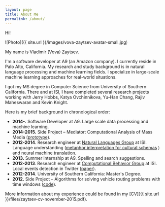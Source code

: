 ```yaml
---
layout: page
title: About Me
permalink: /about/
---
```


Hi!

![Photo]({{ site.url }}/images/vova-zaytsev-avatar-small.jpg)

My name is Vladimir (Vova) Zaytsev.

I'm a software developer at A9 (an Amazon company).  I currently reside in Palo Alto, California. My research and study background is in natural language processing and machine learning fields. I specialize in large-scale machine learning approaches for real-world situations.

I got my MS degree in Computer Science from University of Southern California. There and at ISI, I have completed several research projects working with Jerry Hobbs, Katya Ovchinnikova, Yu-Han Chang, Rajiv Maheswaran and Kevin Knight.

Here is my brief background in chronological order:

* **2014-.** Software Developer at A9. Large scale data processing and machine learning.
* **2014-2015.** Side Project – Mediator: Computational Analysis of Mass Media ([prototype](http://mediaanalysistools.github.io/prototype.html)).
* **2012-2014**. Research engineer at [Natural Languages Group](http://nlg.isi.edu) at ISI. Language understanding ([metaphor interpretation for cultural schemas](https://github.com/isi-metaphor) ) and [neural machine translation](https://github.com/zaycev/nnsmt).
* **2013.** Summer internship at A9. Spelling and search suggestions.
* **2012-2013**. Research engineer at [Computational Behavior Group](http://cbg.isi.edu) at ISI. Local events detection in Twitter ([paper](https://www.google.ie/url?sa=t&rct=j&q=&esrc=s&source=web&cd=2&ved=0ahUKEwikpZOyr6nKAhWFGD4KHedxC64QFggjMAE&url=https%3A%2F%2Fwww.aaai.org%2Focs%2Findex.php%2FFSS%2FFSS13%2Fpaper%2Fdownload%2F7572%2F7561&usg=AFQjCNFqJJjgxd9v6V1qrk_Gh5_I-OTPiA&cad=rja)).
* **2012-2014**. University of Southern California: Master's Degree.
* **2012.** Side Project – Algorithms for solving vehicle routing problems with time windows ([code](https://github.com/zaycev/vrptw)).

More information about my experience could be found in my [CV]({{ site.url }}/files/zaytsev-cv-november-2015.pdf).
